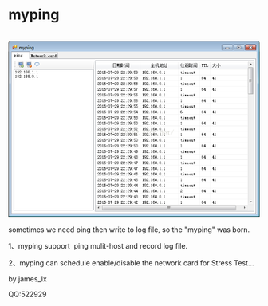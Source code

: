 # myping

 ![image](https://github.com/basis100/myping/raw/master/11.png)

sometimes we need ping then write to log file, so the "myping" was born.

1、myping support  ping mulit-host and record log file.

2、myping can schedule enable/disable the network card for Stress Test...

by james_lx 

QQ:522929
